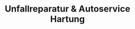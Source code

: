 ---
title: "Unfallreparatur & Autoservice Hartung"
url: /giessen/unfallreparatur-und-autoservice-hartung/
shop: Autowerkstatt
---